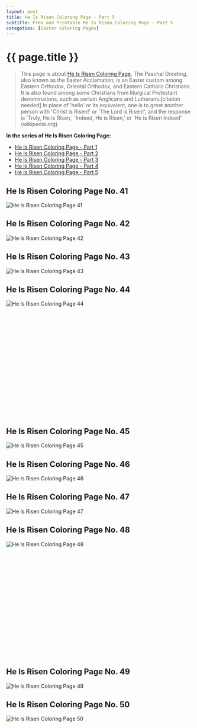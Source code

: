 ```yaml
---
layout: post
title: He Is Risen Coloring Page - Part 5
subtitle: Free and Printable He Is Risen Coloring Page - Part 5
categoties: [Easter Coloring Pages]
---
```

{{ page.title }}
================
> This page is about [He Is Risen Coloring Page](https://hoanghabelle.github.io/). The Paschal Greeting, also known as the Easter Acclamation, is an Easter custom among Eastern Orthodox, Oriental Orthodox, and Eastern Catholic Christians. It is also found among some Christians from liturgical Protestant denominations, such as certain Anglicans and Lutherans.[citation needed] In place of 'hello' or its equivalent, one is to greet another person with 'Christ is Risen!' or 'The Lord is Risen!', and the response is 'Truly, He is Risen,' 'Indeed, He is Risen,' or 'He is Risen Indeed' (wikipedia.org)

**In the series of He Is Risen Coloring Page:**

* [He Is Risen Coloring Page - Part 1](https://hoanghabelle.github.io/2017/11/12/He-Is-Risen-Coloring-Page-part-1.html)
* [He Is Risen Coloring Page - Part 2](https://hoanghabelle.github.io/2017/11/12/He-Is-Risen-Coloring-Page-part-2.html)
* [He Is Risen Coloring Page - Part 3](https://hoanghabelle.github.io/2017/11/12/He-Is-Risen-Coloring-Page-part-3.html)
* [He Is Risen Coloring Page - Part 4](https://hoanghabelle.github.io/2017/11/12/He-Is-Risen-Coloring-Page-part-4.html)
* [He Is Risen Coloring Page - Part 5](https://hoanghabelle.github.io/2017/11/12/He-Is-Risen-Coloring-Page-part-5.html)
## He Is Risen Coloring Page No. 41
![He Is Risen Coloring Page 41](https://hoanghabelle.github.io/img1/He-Is-Risen-Coloring-Page%20(41).jpg "He Is Risen Coloring Page 41")

## He Is Risen Coloring Page No. 42
![He Is Risen Coloring Page 42](https://hoanghabelle.github.io/img1/He-Is-Risen-Coloring-Page%20(42).jpg "He Is Risen Coloring Page 42")

## He Is Risen Coloring Page No. 43
![He Is Risen Coloring Page 43](https://hoanghabelle.github.io/img1/He-Is-Risen-Coloring-Page%20(43).jpg "He Is Risen Coloring Page 43")

## He Is Risen Coloring Page No. 44
![He Is Risen Coloring Page 44](https://hoanghabelle.github.io/img1/He-Is-Risen-Coloring-Page%20(44).jpg "He Is Risen Coloring Page 44")

<script async src="//pagead2.googlesyndication.com/pagead/js/adsbygoogle.js"></script><!-- Texxtonly --><ins class="adsbygoogle" style="display:inline-block;width:336px;height:280px" data-ad-client="ca-pub-6753140515841889" data-ad-slot="3207852233"></ins><script>(adsbygoogle = window.adsbygoogle || []).push({}); </script>

## He Is Risen Coloring Page No. 45
![He Is Risen Coloring Page 45](https://hoanghabelle.github.io/img1/He-Is-Risen-Coloring-Page%20(45).jpg "He Is Risen Coloring Page 45")

## He Is Risen Coloring Page No. 46
![He Is Risen Coloring Page 46](https://hoanghabelle.github.io/img1/He-Is-Risen-Coloring-Page%20(46).jpg "He Is Risen Coloring Page 46")

## He Is Risen Coloring Page No. 47
![He Is Risen Coloring Page 47](https://hoanghabelle.github.io/img1/He-Is-Risen-Coloring-Page%20(47).jpg "He Is Risen Coloring Page 47")

## He Is Risen Coloring Page No. 48
![He Is Risen Coloring Page 48](https://hoanghabelle.github.io/img1/He-Is-Risen-Coloring-Page%20(48).jpg "He Is Risen Coloring Page 48")

<script async src="//pagead2.googlesyndication.com/pagead/js/adsbygoogle.js"></script><!-- Texxtonly --><ins class="adsbygoogle" style="display:inline-block;width:336px;height:280px" data-ad-client="ca-pub-6753140515841889" data-ad-slot="3207852233"></ins><script>(adsbygoogle = window.adsbygoogle || []).push({}); </script>

## He Is Risen Coloring Page No. 49
![He Is Risen Coloring Page 49](https://hoanghabelle.github.io/img1/He-Is-Risen-Coloring-Page%20(49).jpg "He Is Risen Coloring Page 49")

## He Is Risen Coloring Page No. 50
![He Is Risen Coloring Page 50](https://hoanghabelle.github.io/img1/He-Is-Risen-Coloring-Page%20(50).jpg "He Is Risen Coloring Page 50")

